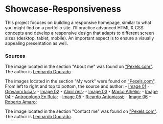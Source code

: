 # Showcase-Responsiveness
This project focuses on building a responsive homepage, similar to what you might find on a portfolio site. I'll practice advanced HTML &amp; CSS concepts and develop a responsive design that adapts to different screen sizes (desktop, tablet, mobile). An important aspect is to ensure a visually appealing presentation as well.

### Sources

The image located in the section "About me" was found on ["Pexels.com"](https://www.pexels.com/photo/woman-in-traditional-dress-taking-photo-18043620/). The author is [Leonardo Dourado](https://www.pexels.com/@leonardodourado/).

The images located in the section "My work" were found on ["Pexels.com"](https://www.pexels.com/). From left to right and top to bottom, the source and author:
    -  [Image 01](https://www.pexels.com/photo/colorful-brazilian-wish-ribbons-in-salvador-29538732/) - [Giovanni lucas](https://www.pexels.com/@giovanni-lucas-ft-274856035/);
    -  [Image 02](https://www.pexels.com/photo/leather-sandals-display-in-salvador-market-29354988/) - [Almir reis](https://www.pexels.com/@almir-reis-1982745319/);
    -  [Image 03](https://www.pexels.com/pt-br/foto/cusco-sokak-gecit-toreni-nde-geleneksel-peru-dansi-29504982/) - [Marco Alhelm](https://www.pexels.com/pt-br/@marco-alhelm-1479977387/);
    -  [Image 04](https://www.pexels.com/photo/two-people-wearing-masks-17666499/) - [Antropologo En Ruta](https://www.pexels.com/@antropologo-en-ruta-653369454/);
    -  [Image 05](https://www.pexels.com/photo/church-corridor-decorated-with-blue-azulejos-tiles-church-of-the-third-order-of-saint-francis-salvador-brazil-17055300/) - [Ricardo Antoniassi](https://www.pexels.com/@ricardo-antoniassi-58095/);
    -  [Image 06](https://www.pexels.com/pt-br/foto/mar-mulher-construcao-predio-20284567/) - [Roberto Amaro](https://www.pexels.com/pt-br/@roberto-amaro-387366821/);

The image located in the section "Contact me" was found on ["Pexels.com"](https://www.pexels.com/photo/women-in-traditional-clothing-taking-pictures-18043609/). The author is [Leonardo Dourado](https://www.pexels.com/@leonardodourado/).